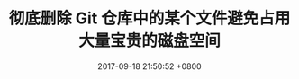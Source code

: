 ---
layout: post
title: "彻底删除 Git 仓库中的某个文件避免占用大量宝贵的磁盘空间"
date: 2017-09-18 21:50:52 +0800
categories: git
keywords: git filter-branch delete
description: 如果不小心向 Git 仓库中上传了一个不需要的超大文件，我们如何才能够删除它，使之不占用我们宝贵的磁盘空间。
published: false
---